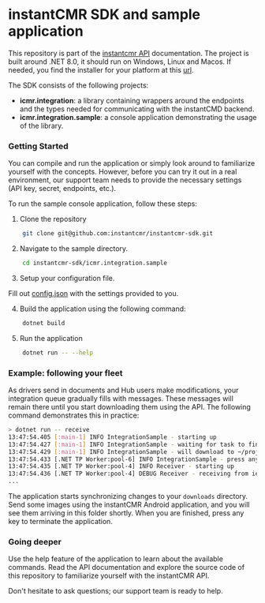 # instantCMR SDK and sample application

This repository is part of the [instantcmr API](https://docs.instantcmr.com) documentation. The project is built around .NET 8.0, it should run on Windows, Linux and Macos. If needed, you find the installer for your platform at this [url](https://dotnet.microsoft.com/en-us/download).

The SDK consists of the following projects:

- **icmr.integration**: a library containing wrappers around the endpoints and the types needed for communicating with the instantCMD backend.
- **icmr.integration.sample**: a console application demonstrating the usage of the library.


### Getting Started

You can compile and run the application or simply look around to familiarize yourself with the concepts. However, before you can try it out in a real environment, our support team needs to provide the necessary settings (API key, secret, endpoints, etc.).

To run the sample console application, follow these steps:

1. Clone the repository

```bash
    git clone git@github.com:instantcmr/instantcmr-sdk.git
```

2. Navigate to the sample directory.

```bash
    cd instantcmr-sdk/icmr.integration.sample
```

3. Setup your configuration file.

Fill out [config.json](icmr.integration.sample/config.json) with the settings provided to you.

4. Build the application using the following command:

```bash
    dotnet build
```

5. Run the application

```bash
    dotnet run -- --help
```

### Example: following your fleet

As drivers send in documents and Hub users make modifications, your integration queue gradually fills with messages. These messages will remain there until you start downloading them using the API. The following command demonstrates this in practice:

```bash
> dotnet run -- receive
13:47:54.405 [:main-1] INFO IntegrationSample - starting up
13:47:54.427 [:main-1] INFO IntegrationSample - waiting for task to finish...
13:47:54.429 [:main-1] INFO IntegrationSample - will download to ~/projects/instantcmr-sdk/icmr.integration.sample/downloads/
13:47:54.433 [.NET TP Worker:pool-6] INFO IntegrationSample - press any key to stop
13:47:54.435 [.NET TP Worker:pool-4] INFO Receiver - starting up
13:47:54.436 [.NET TP Worker:pool-4] DEBUG Receiver - receiving from iepn 'updates'...
...
```

The application starts synchronizing changes to your `downloads` directory. Send some images using the instantCMR Android application, and you will see them arriving in this folder shortly. When you are finished, press any key to terminate the application.

### Going deeper

Use the help feature of the application to learn about the available commands. Read the API documentation and explore the source code of this repository to familiarize yourself with the instantCMR API.

Don't hesitate to ask questions; our support team is ready to help.
